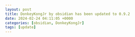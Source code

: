 ```yaml
---
layout: post
title: DonkeyKongJr by obsidian has been updated to 0.9.2
date: 2024-02-24 04:11:05 +0000
categories: [obsidian, DonkeyKongJr]
tags: [update]
---
```


